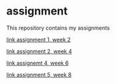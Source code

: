 # assignment
This repository contains my assignments

[link assignment 1, week 2](file:///T:/Nieuwe%20map/Assignment_week_2.html)

[link assignment 2, week 4](http://localhost:8888/notebooks/Downloads/Assignment_week_4-checkpoint.ipynb)

[link assignemt 4, week 6](http://localhost:8888/notebooks/Downloads/assignment4%20(1).ipynb)

[link assignment 5, week 8](http://localhost:8888/notebooks/Desktop/assignment5.ipynb)
